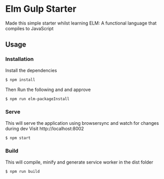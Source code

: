# Elm Gulp Starter

Made this simple starter whilst learning ELM: A functional language that compiles to JavaScript

## Usage

### Installation

Install the dependencies

```sh
$ npm install
```

Then Run the following and and approve

```sh
$ npm run elm-packageInstall
```

### Serve
This will serve the application using browsersync and watch for changes during dev
Visit http://localhost:8002

```sh
$ npm start
```

### Build
This will compile, minify and generate service worker in the dist folder 

```sh
$ npm run build
```